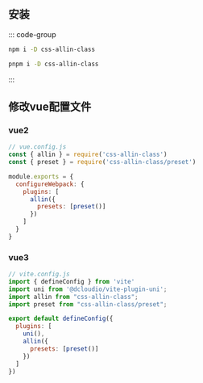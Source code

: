 
## 安装
::: code-group
```bash [npm]
npm i -D css-allin-class
```

```bash [pnpm]
pnpm i -D css-allin-class
```
:::
## 修改vue配置文件
### vue2
```js
// vue.config.js
const { allin } = require('css-allin-class')
const { preset } = require('css-allin-class/preset')

module.exports = {
  configureWebpack: {
    plugins: [
      allin({
        presets: [preset()]
      })
    ]
  }
}
```
### vue3
```js
// vite.config.js
import { defineConfig } from 'vite'
import uni from '@dcloudio/vite-plugin-uni';
import allin from "css-allin-class";
import preset from "css-allin-class/preset";

export default defineConfig({
  plugins: [
    uni(),
    allin({
      presets: [preset()] 
    })
  ]
})
```